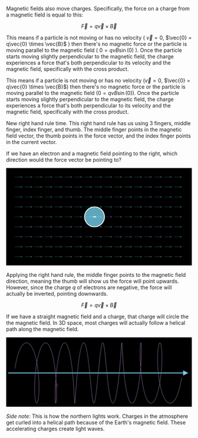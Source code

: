 Magnetic fields also move charges. Specifically, the force on a charge from a magnetic field is equal to this:

$$
\vec{F} = q\vec{v} \times \vec{B}
$$

This means if a particle is not moving or has no velocity ( $\vec{v} = 0$, $\vec{0} = q\vec{0} \times \vec{B}$ ) then there's no magnetic force or the particle is moving parallel to the magnetic field ( $0 = qvB \sin(0)$ ). Once the particle starts moving slightly perpendicular to the magnetic field, the charge experiences a force that's both perpendicular to its velocity and the magnetic field, specifically with the cross product.

This means if a particle is not moving or has no velocity ($\vec{v} = 0$, $\vec{0} = q\vec{0} \times \vec{B}$) then there's no magnetic force or the particle is moving parallel to the magnetic field ($0 = qvB \sin(0)$). Once the particle starts moving slightly perpendicular to the magnetic field, the charge experiences a force that's both perpendicular to its velocity and the magnetic field, specifically with the cross product.

New right hand rule time. This right hand rule has us using 3 fingers, middle finger, index finger, and thumb. The middle finger points in the magnetic field vector, the thumb points in the force vector, and the index finger points in the current vector.

If we have an electron and a magnetic field pointing to the right, which direction would the force vector be pointing to?

![](../Assets/electron-magnetic-field-force-example.png)

Applying the right hand rule, the middle finger points to the magnetic field direction, meaning the thumb will show us the force will point upwards. However, since the charge $q$ of electrons are negative, the force will actually be inverted, pointing downwards.

$$
\vec{F} = q \vec{v} \times \vec{B}
$$

If we have a straight magnetic field and a charge, that charge will circle the the magnetic field. In 3D space, most charges will actually follow a helical path along the magnetic field.

![](../Assets/helical-charge-magnetic-field.png)

*Side note*: This is how the northern lights work. Charges in the atmosphere get curled into a helical path because of the Earth's magnetic field. These accelerating charges create light waves.